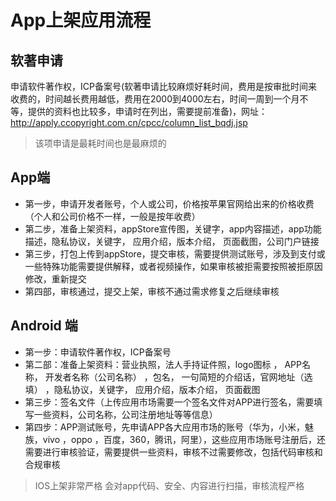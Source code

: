 # App上架应用流程


## 软著申请
申请软件著作权，ICP备案号(软著申请比较麻烦好耗时间，费用是按审批时间来收费的，时间越长费用越低，费用在2000到4000左右，时间一周到一个月不等，提供的资料也比较多，申请时在列出，需要提前准备)，网址：http://apply.ccopyright.com.cn/cpcc/column_list_bqdj.jsp

>该项申请是最耗时间也是最麻烦的

## App端

- 第一步，申请开发者账号，个人或公司，价格按苹果官网给出来的价格收费（个人和公司价格不一样，一般是按年收费）
- 第二步，准备上架资料，appStore宣传图，关键字，app内容描述，app功能描述，隐私协议，关键字， 应用介绍，版本介绍， 页面截图，公司门户链接
- 第三步，打包上传到appStore，提交审核，需要提供测试账号，涉及到支付或一些特殊功能需要提供解释，或者视频操作，如果审核被拒需要按照被拒原因修改，重新提交
- 第四部，审核通过，提交上架，审核不通过需求修复之后继续审核

## Android 端

- 第一步：申请软件著作权，ICP备案号
- 第二部：准备上架资料：营业执照，法人手持证件照，logo图标 ， APP名称， 开发者名称（公司名称） ，包名， 一句简短的介绍话，官网地址（选填）  ，隐私协议，关键字， 应用介绍，版本介绍， 页面截图
- 第三步：签名文件（上传应用市场需要一个签名文件对APP进行签名，需要填写一些资料，公司名称，公司注册地址等等信息）
- 第四步：APP测试账号，先申请APP各大应用市场的账号（华为，小米，魅族，vivo ，oppo ，百度，360，腾讯，阿里），这些应用市场账号注册后，还需要进行审核验证，需要提供一些资料，审核不过需要修改，包括代码审核和合规审核


>IOS上架非常严格 会对app代码、安全、内容进行扫描，审核流程严格

